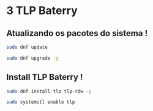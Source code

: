 # 3 TLP Baterry

## Atualizando os pacotes do sistema !

```bash
sudo dnf update

```

```bash
sudo dnf upgrade -y

```

## Install TLP Baterry !

```bash
sudo dnf install tlp tlp-rdw -y

```

```bash
sudo systemctl enable tlp

```